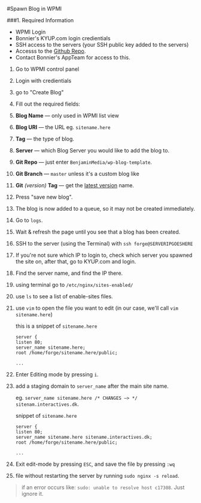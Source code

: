 #Spawn Blog in WPMI

###1. Required Information
* WPMI Login
* Bonnier's KYUP.com login credientials
* SSH access to the servers (your SSH public key added to the servers)
* Accesss to the [Github Repo](https://github.com/BenjaminMedia/wp-blog-template).
* Contact Bonnier's AppTeam for access to this.


1. Go to WPMI control panel
2. Login with credientials
3. go to "Create Blog"
4. Fill out the required fields:
  5. **Blog Name** — only used in WPMI list view
  6. **Blog URI** — the URL eg. `sitename.here`
  7. **Tag** — the type of blog.
  8. **Server** — which Blog Server you would like to add the blog to.
  9. **Git Repo** — just enter `BenjaminMedia/wp-blog-template`.
  10. **Git Branch** — `master` unless it's a custom blog like 
  11. **Git** *(version)* **Tag** — get the [latest version](https://github.com/BenjaminMedia/wp-blog-template/releases) name.
  12. Press "save new blog".

13. The blog is now added to a queue, so it may not be created immediately.

13. Go to `logs`.
14. Wait & refresh the page until you see that a blog has been created.
15. SSH to the server (using the Terminal) with ```ssh forge@SERVERIPGOESHERE```
  16. If you're not sure which IP to login to, check which server you spawned the site on, after that, go to KYUP.com and login.
  17. Find the server name, and find the IP there.

18. using terminal go to ```/etc/nginx/sites-enabled/```

20. use ```ls``` to see a list of enable-sites files.

21. use ```vim``` to open the file you want to edit (in our case, we'll call ```vim sitename.here```)

	this is a snippet of `sitename.here`

	````
	server {
	listen 80;
	server_name sitename.here;
	root /home/forge/sitename.here/public;
	
	...
	````

22. Enter Editing mode by pressing `i`.
23. add a staging domain to `server_name` after the main site name.

  	eg. `server_name sitename.here /* CHANGES —> */ sitenam.interactives.dk`.
  
	snippet of `sitename.here`
	
	```` sitename.here
	server {
	listen 80;
	server_name sitename.here sitename.interactives.dk;
	root /home/forge/sitename.here/public;
	
	...
	````

25. Exit edit-mode by pressing `ESC`, and save the file by pressing `:wq`
27.  file without restarting the server by running `sudo nginx -s reload`.

> if an error occurs like: `sudo: unable to resolve host c17308`. Just ignore it.
